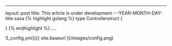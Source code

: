 ---
layout: post
title: This article is under development
---YEAR-MONTH-DAY-title
sasa
{% highlight golang %}
type Controllerstruct {

}
{% endhighlight %}
.... 

![_config.yml]({{ site.baseurl }}/images/config.png)

